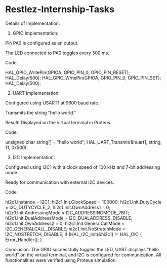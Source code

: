 # Restlez-Internship-Tasks

Details of Implementation:

1. GPIO Implementation:

Pin PA0 is configured as an output.

The LED connected to PA0 toggles every 500 ms.

Code:

HAL_GPIO_WritePin(GPIOA, GPIO_PIN_0, GPIO_PIN_RESET);
HAL_Delay(500);
HAL_GPIO_WritePin(GPIOA, GPIO_PIN_0, GPIO_PIN_SET);
HAL_Delay(500);



2. UART Implementation:

Configured using USART1 at 9600 baud rate.

Transmits the string "hello world."

Result: Displayed on the virtual terminal in Proteus.

Code:

unsigned char string[] = "hello world";
HAL_UART_Transmit(&huart1, string, 11, 0x500);



3. I2C Implementation:

Configured using I2C1 with a clock speed of 100 kHz and 7-bit addressing mode.

Ready for communication with external I2C devices.

Code:

hi2c1.Instance = I2C1;
hi2c1.Init.ClockSpeed = 100000;
hi2c1.Init.DutyCycle = I2C_DUTYCYCLE_2;
hi2c1.Init.OwnAddress1 = 0;
hi2c1.Init.AddressingMode = I2C_ADDRESSINGMODE_7BIT;
hi2c1.Init.DualAddressMode = I2C_DUALADDRESS_DISABLE;
hi2c1.Init.OwnAddress2 = 0;
hi2c1.Init.GeneralCallMode = I2C_GENERALCALL_DISABLE;
hi2c1.Init.NoStretchMode = I2C_NOSTRETCH_DISABLE;
if (HAL_I2C_Init(&hi2c1) != HAL_OK)
{
    Error_Handler();
}


Conclusion:
The GPIO successfully toggles the LED, UART displays "hello world" on the virtual terminal, and I2C is configured for communication. All functionalities were verified using Proteus simulation.
